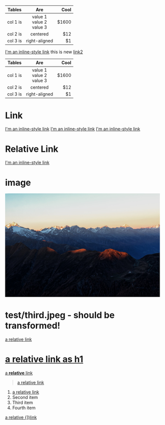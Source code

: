 | Tables   |      Are      |  Cool |
|----------|:-------------:|------:|
| col 1 is |  value 1 <br /> value 2 <br /> value 3  | $1600 |
| col 2 is |    centered   |   $12 |
| col 3 is | right-aligned |    $1 |

[I'm an inline-style link](https://www.evil.com)
this is new
<a href="https://www.evil.com">link2</a>

| Tables   |      Are      |  Cool |
|----------|:-------------:|------:|
| col 1 is |  value 1 <br /> value 2 <br /> value 3  | $1600 |
| col 2 is |    centered   |   $12 |
| col 3 is | right-aligned |    $1 |

# Link 
[I'm an inline-style link](https://www.evil.com)
[I'm an inline-style link](https://www.evil.com)
[I'm an inline-style link](https://www.evil.com)


# Relative Link
[I'm an inline-style link](./third.jpeg)

# image
![Image of Yaktocat](./third.jpeg)

# test/third.jpeg - should be transformed!
[a relative link](../test/third.jpeg)


# [a relative link as h1](../test/third.jpeg)

[a **relative** link](./test/third.jpeg)

> [a relative link](test/third.jpeg)

1. [a relative link](test/third.jpeg)
2. Second item
3. Third item
4. Fourth item

[a relative \{\]\)link](test/third.jpeg)
